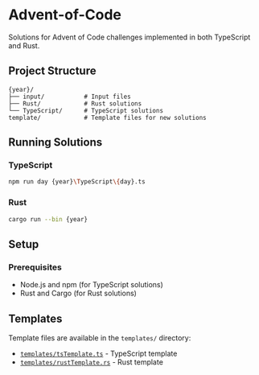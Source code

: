 # Advent-of-Code

Solutions for Advent of Code challenges implemented in both TypeScript and Rust.

## Project Structure

```
{year}/
├── input/           # Input files
├── Rust/            # Rust solutions
└── TypeScript/      # TypeScript solutions
template/            # Template files for new solutions
```

## Running Solutions

### TypeScript

```bash
npm run day {year}\TypeScript\{day}.ts
```

### Rust

```bash
cargo run --bin {year}
```

## Setup

### Prerequisites

- Node.js and npm (for TypeScript solutions)
- Rust and Cargo (for Rust solutions)

## Templates

Template files are available in the `templates/` directory:

- [`templates/tsTemplate.ts`](templates/tsTemplate.ts) - TypeScript template
- [`templates/rustTemplate.rs`](templates/rustTemplate.rs) - Rust template
